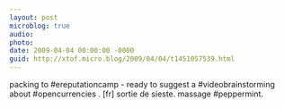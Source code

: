 ```yaml
---
layout: post
microblog: true
audio: 
photo: 
date: 2009-04-04 00:00:00 -0000
guid: http://xtof.micro.blog/2009/04/04/t1451057539.html
---
```

packing to #ereputationcamp - ready to suggest a #videobrainstorming about #opencurrencies . [fr] sortie de sieste. massage #peppermint.
